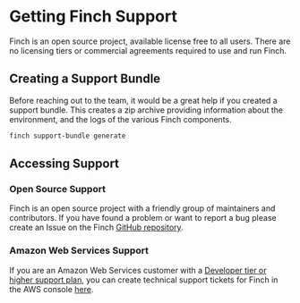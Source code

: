 # Getting Finch Support

Finch is an open source project, available license free to all users. There are
no licensing tiers or commercial agreements required to use and run Finch.

## Creating a Support Bundle

Before reaching out to the team, it would be a great help if you created a
support bundle. This creates a zip archive providing information about the
environment, and the logs of the various Finch components.

```bash
finch support-bundle generate
```

## Accessing Support

### Open Source Support

Finch is an open source project with a friendly group of maintainers and
contributors. If you have found a problem or want to report a bug please create
an Issue on the Finch [GitHub repository](https://github.com/runfinch/finch).

### Amazon Web Services Support

If you are an Amazon Web Services customer with a [Developer tier or higher
support
plan](https://us-east-1.console.aws.amazon.com/support/plans/home?region=us-east-1#/),
you can create technical support tickets for Finch in the AWS console
[here](https://support.console.aws.amazon.com/support/home#/case/create?issueType=technical).